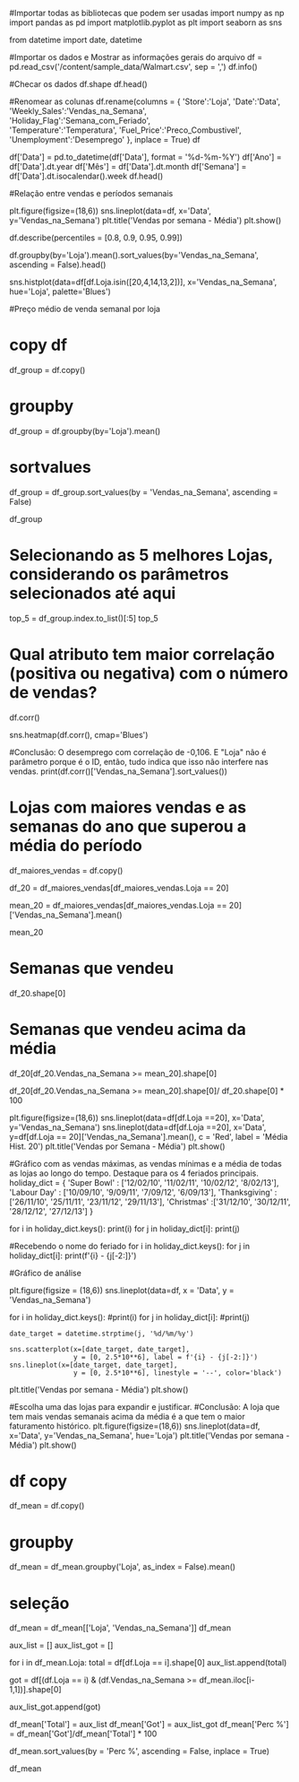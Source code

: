 #Importar todas as bibliotecas que podem ser usadas
import numpy as np
import pandas as pd
import matplotlib.pyplot as plt
import seaborn as sns

from datetime import date, datetime

#Importar os dados e Mostrar as informações gerais do arquivo
df = pd.read_csv('/content/sample_data/Walmart.csv', sep = ',')
df.info()

#Checar os dados
df.shape
df.head()

#Renomear as colunas
df.rename(columns = {
    'Store':'Loja',
    'Date':'Data',	
    'Weekly_Sales':'Vendas_na_Semana',	
    'Holiday_Flag':'Semana_com_Feriado',	
    'Temperature':'Temperatura',
    'Fuel_Price':'Preco_Combustivel',
    'Unemployment':'Desemprego'
    }, inplace = True)
df

df['Data'] = pd.to_datetime(df['Data'], format = '%d-%m-%Y')
df['Ano'] = df['Data'].dt.year
df['Mês'] = df['Data'].dt.month
df['Semana'] = df['Data'].dt.isocalendar().week
df.head()

#Relação entre vendas e períodos semanais

plt.figure(figsize=(18,6))
sns.lineplot(data=df, x='Data', y='Vendas_na_Semana')
plt.title('Vendas por semana - Média')
plt.show()

df.describe(percentiles = [0.8, 0.9, 0.95, 0.99])

df.groupby(by='Loja').mean().sort_values(by='Vendas_na_Semana', ascending = False).head()

sns.histplot(data=df[df.Loja.isin([20,4,14,13,2])], x='Vendas_na_Semana', hue='Loja', palette='Blues')

#Preço médio de venda semanal por loja

# copy df
df_group = df.copy()
    
# groupby
df_group = df.groupby(by='Loja').mean()

# sortvalues
df_group = df_group.sort_values(by = 'Vendas_na_Semana', ascending = False)

df_group

# Selecionando as 5 melhores Lojas, considerando os parâmetros selecionados até aqui
top_5 = df_group.index.to_list()[:5]
top_5

# Qual atributo tem maior correlação (positiva ou negativa) com o número de vendas?
df.corr()

sns.heatmap(df.corr(), cmap='Blues')

#Conclusão: O desemprego com correlação de -0,106. E "Loja" não é parâmetro porque é o ID, então, tudo indica que isso não interfere nas vendas.
print(df.corr()['Vendas_na_Semana'].sort_values())

# Lojas com maiores vendas e as semanas do ano que superou a média do período
df_maiores_vendas = df.copy()

df_20 = df_maiores_vendas[df_maiores_vendas.Loja == 20]

mean_20 = df_maiores_vendas[df_maiores_vendas.Loja == 20]['Vendas_na_Semana'].mean()

mean_20

# Semanas que vendeu
df_20.shape[0]

# Semanas que vendeu acima da média
df_20[df_20.Vendas_na_Semana >= mean_20].shape[0]

df_20[df_20.Vendas_na_Semana >= mean_20].shape[0]/ df_20.shape[0] * 100

plt.figure(figsize=(18,6))
sns.lineplot(data=df[df.Loja ==20], x='Data', y='Vendas_na_Semana')
sns.lineplot(data=df[df.Loja ==20], x='Data', y=df[df.Loja == 20]['Vendas_na_Semana'].mean(), c = 'Red', label = 'Média Hist. 20')
plt.title('Vendas por Semana - Média')
plt.show()

#Gráfico com as vendas máximas, as vendas mínimas e a média de todas as lojas ao longo do tempo. Destaque para os 4 feriados principais.
holiday_dict = {
  'Super Bowl' : ['12/02/10', '11/02/11', '10/02/12', '8/02/13'],
  'Labour Day' : ['10/09/10', '9/09/11', '7/09/12', '6/09/13'],
  'Thanksgiving' : ['26/11/10', '25/11/11', '23/11/12', '29/11/13'],
  'Christmas' :['31/12/10', '30/12/11', '28/12/12', '27/12/13']
}

for i in holiday_dict.keys():
  print(i)
  for j in holiday_dict[i]:
    print(j)
    
#Recebendo o nome do feriado
for i in holiday_dict.keys():
  for j in holiday_dict[i]:
    print(f'{i} - {j[-2:]}')
    
#Gráfico de análise

plt.figure(figsize = (18,6))
sns.lineplot(data=df, x = 'Data', y = 'Vendas_na_Semana')

for i in holiday_dict.keys():
  #print(i)
  for j in holiday_dict[i]:
    #print(j)

    date_target = datetime.strptime(j, '%d/%m/%y')
    
    sns.scatterplot(x=[date_target, date_target],
                    y = [0, 2.5*10**6], label = f'{i} - {j[-2:]}')
    sns.lineplot(x=[date_target, date_target],
                    y = [0, 2.5*10**6], linestyle = '--', color='black')


plt.title('Vendas por semana - Média')
plt.show()

#Escolha uma das lojas para expandir e justificar.
#Conclusão: A loja que tem mais vendas semanais acima da média é a que tem o maior faturamento histórico.
plt.figure(figsize=(18,6))
sns.lineplot(data=df, x='Data', y='Vendas_na_Semana', hue='Loja')
plt.title('Vendas por semana - Média')
plt.show()

# df copy
df_mean = df.copy()

# groupby
df_mean = df_mean.groupby('Loja', as_index = False).mean()

# seleção
df_mean = df_mean[['Loja', 'Vendas_na_Semana']]
df_mean

aux_list =  []
aux_list_got = []

for i in df_mean.Loja:
  total = df[df.Loja == i].shape[0]
  aux_list.append(total)

  got = df[(df.Loja == i) & (df.Vendas_na_Semana >= df_mean.iloc[i-1,1])].shape[0]

  aux_list_got.append(got)
  
  
df_mean['Total'] = aux_list
df_mean['Got'] = aux_list_got
df_mean['Perc %'] = df_mean['Got']/df_mean['Total'] * 100

df_mean.sort_values(by = 'Perc %', ascending = False, inplace = True)

df_mean


